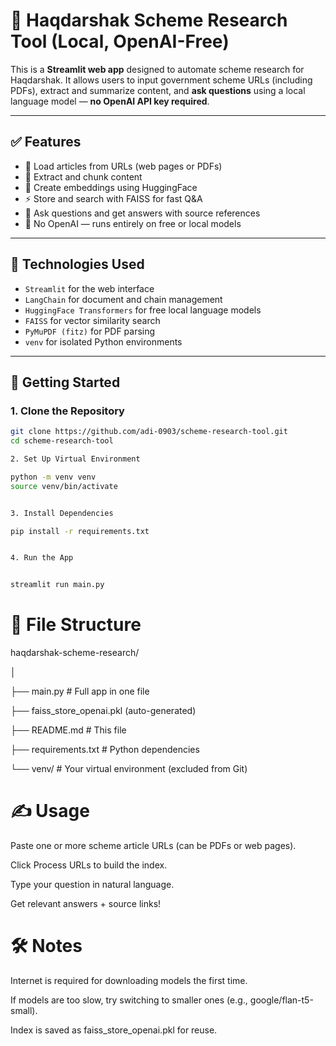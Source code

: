# 🧠 Haqdarshak Scheme Research Tool (Local, OpenAI-Free)

This is a **Streamlit web app** designed to automate scheme research for Haqdarshak. It allows users to input government scheme URLs (including PDFs), extract and summarize content, and **ask questions** using a local language model — **no OpenAI API key required**.

---

## ✅ Features

- 🔗 Load articles from URLs (web pages or PDFs)
- 📄 Extract and chunk content
- 🧠 Create embeddings using HuggingFace
- ⚡ Store and search with FAISS for fast Q&A
- 💬 Ask questions and get answers with source references
- 🚫 No OpenAI — runs entirely on free or local models

---

## 🧰 Technologies Used

- `Streamlit` for the web interface
- `LangChain` for document and chain management
- `HuggingFace Transformers` for free local language models
- `FAISS` for vector similarity search
- `PyMuPDF (fitz)` for PDF parsing
- `venv` for isolated Python environments

---

## 🚀 Getting Started

### 1. Clone the Repository

```bash
git clone https://github.com/adi-0903/scheme-research-tool.git
cd scheme-research-tool

2. Set Up Virtual Environment

python -m venv venv
source venv/bin/activate


3. Install Dependencies

pip install -r requirements.txt


4. Run the App


streamlit run main.py

```


# 📂 File Structure


haqdarshak-scheme-research/

│

├── main.py               # Full app in one file

├── faiss_store_openai.pkl (auto-generated)

├── README.md             # This file

├── requirements.txt      # Python dependencies

└── venv/                 # Your virtual environment (excluded from Git)




# ✍️ Usage


Paste one or more scheme article URLs (can be PDFs or web pages).


Click Process URLs to build the index.


Type your question in natural language.


Get relevant answers + source links!


# 🛠️ Notes


Internet is required for downloading models the first time.


If models are too slow, try switching to smaller ones (e.g., google/flan-t5-small).


Index is saved as faiss_store_openai.pkl for reuse.
